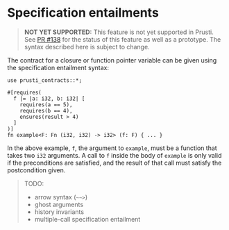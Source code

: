 # Specification entailments

> **NOT YET SUPPORTED:** This feature is not yet supported in Prusti. See [PR #138](https://github.com/viperproject/prusti-dev/pull/138) for the status of this feature as well as a prototype. The syntax described here is subject to change.

The contract for a closure or function pointer variable can be given using the specification entailment syntax:

```rust,noplaypen,ignore
use prusti_contracts::*;

#[requires(
  f |= |a: i32, b: i32| [
    requires(a == 5),
    requires(b == 4),
    ensures(result > 4)
  ]
)]
fn example<F: Fn (i32, i32) -> i32> (f: F) { ... }
```

In the above example, `f`, the argument to `example`, must be a function that takes two `i32` arguments. A call to `f` inside the body of `example` is only valid if the preconditions are satisfied, and the result of that call must satisfy the postcondition given.

> TODO:
>
> - arrow syntax (`~~>`)
> - ghost arguments
> - history invariants
> - multiple-call specification entailment
